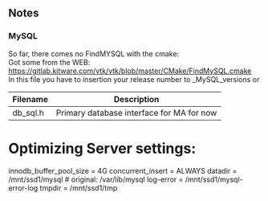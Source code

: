 ## Notes
### MySQL
So far, there comes no FindMYSQL with the cmake:  
Got some from the WEB: https://gitlab.kitware.com/vtk/vtk/blob/master/CMake/FindMySQL.cmake  
In this file you have to insertion your release number to _MySQL_versions or 

  
| Filename | Description |  
|---|---|
| db_sql.h | Primary database interface for MA for now  | 

# Optimizing Server settings:

innodb_buffer_pool_size = 4G
concurrent_insert = ALWAYS
datadir = /mnt/ssd1/mysql                       # original: /var/lib/mysql
log-error = /mnt/ssd1/mysql-error-log
tmpdir = /mnt/ssd1/tmp
